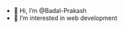 - 👋 Hi, I’m @Badal-Prakash
- 👀 I’m interested in web development 
<!---
Badal-Prakash/Badal-Prakash is a ✨ special ✨ repository because its `README.md` (this file) appears on your GitHub profile.
You can click the Preview link to take a look at your changes.
--->
